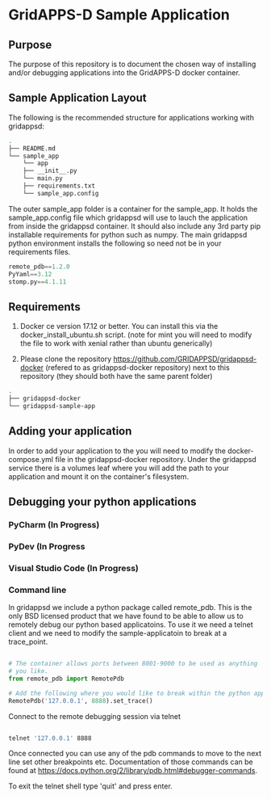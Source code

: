 # GridAPPS-D Sample Application

## Purpose

The purpose of this repository is to document the chosen way of installing and/or debugging applications into the GridAPPS-D docker container.

## Sample Application Layout

The following is the recommended structure for applications working with gridappsd:

```` bash
.
├── README.md
└── sample_app
    └── app
    ├── __init__.py
    └── main.py
    ├── requirements.txt
    └── sample_app.config
````

The outer sample_app folder is a container for the sample_app.  It holds the sample_app.config file which gridappsd will use to lauch the application from inside the gridappsd container.  It should also include any 3rd party pip installable requirements for python such as numpy.  The main gridappsd python environment installs the following so need not be in your requirements files.

```` python
remote_pdb==1.2.0
PyYaml==3.12
stomp.py==4.1.11
````

## Requirements

1. Docker ce version 17.12 or better.  You can install this via the docker_install_ubuntu.sh script.  (note for mint you will need to modify the file to work with xenial rather than ubuntu generically)

1. Please clone the repository <https://github.com/GRIDAPPSD/gridappsd-docker> (refered to as gridappsd-docker repository) next to this repository (they should both have the same parent folder)

```` bash
.
├── gridappsd-docker
└── gridappsd-sample-app
````

## Adding your application

In order to add your application to the you will need to modify the docker-compose.yml file in the gridappsd-docker repository.  Under the gridappsd service there is a volumes leaf where you will add the path to your application and mount it on the container's filesystem.

## Debugging your python applications

### PyCharm (In Progress)

### PyDev (In Progress

### Visual Studio Code (In Progress)

### Command line

In gridappsd we include a python package called remote_pdb.  This is the only BSD licensed product that we have found to be able to allow us to remotely debug our python based applicatoins.  To use it we need a telnet client and we need to modify the sample-applicatoin to break at a trace_point.

```` python

# The container allows ports between 8001-9000 to be used as anything
# you like.
from remote_pdb import RemotePdb

# Add the following where you would like to break within the python app.
RemotePdb('127.0.0.1', 8888).set_trace()

````

Connect to the remote debugging session via telnet 

```` bash

telnet '127.0.0.1' 8888
````

Once connected you can use any of the pdb commands to move to the next line set other breakpoints etc.  Documentation of those commands can be found at <https://docs.python.org/2/library/pdb.html#debugger-commands>.

To exit the telnet shell type 'quit' and press enter.

